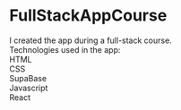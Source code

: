 # FullStackAppCourse

I created the app during a full-stack course.   
Technologies used in the app:  
HTML  
CSS  
SupaBase  
Javascript  
React  

